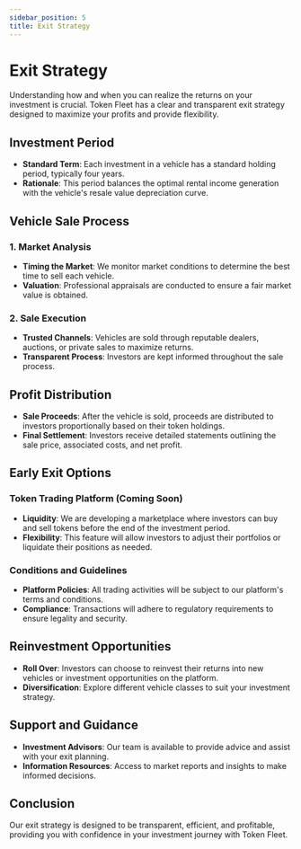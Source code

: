 ```yaml
---
sidebar_position: 5
title: Exit Strategy
---
```


# Exit Strategy

Understanding how and when you can realize the returns on your investment is crucial. Token Fleet has a clear and transparent exit strategy designed to maximize your profits and provide flexibility.

## Investment Period

- **Standard Term**: Each investment in a vehicle has a standard holding period, typically four years.
- **Rationale**: This period balances the optimal rental income generation with the vehicle's resale value depreciation curve.

## Vehicle Sale Process

### 1. **Market Analysis**

- **Timing the Market**: We monitor market conditions to determine the best time to sell each vehicle.
- **Valuation**: Professional appraisals are conducted to ensure a fair market value is obtained.

### 2. **Sale Execution**

- **Trusted Channels**: Vehicles are sold through reputable dealers, auctions, or private sales to maximize returns.
- **Transparent Process**: Investors are kept informed throughout the sale process.

## Profit Distribution

- **Sale Proceeds**: After the vehicle is sold, proceeds are distributed to investors proportionally based on their token holdings.
- **Final Settlement**: Investors receive detailed statements outlining the sale price, associated costs, and net profit.

## Early Exit Options

### **Token Trading Platform (Coming Soon)**

- **Liquidity**: We are developing a marketplace where investors can buy and sell tokens before the end of the investment period.
- **Flexibility**: This feature will allow investors to adjust their portfolios or liquidate their positions as needed.

### **Conditions and Guidelines**

- **Platform Policies**: All trading activities will be subject to our platform's terms and conditions.
- **Compliance**: Transactions will adhere to regulatory requirements to ensure legality and security.

## Reinvestment Opportunities

- **Roll Over**: Investors can choose to reinvest their returns into new vehicles or investment opportunities on the platform.
- **Diversification**: Explore different vehicle classes to suit your investment strategy.

## Support and Guidance

- **Investment Advisors**: Our team is available to provide advice and assist with your exit planning.
- **Information Resources**: Access to market reports and insights to make informed decisions.

## Conclusion

Our exit strategy is designed to be transparent, efficient, and profitable, providing you with confidence in your investment journey with Token Fleet.